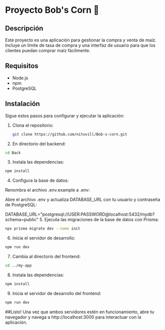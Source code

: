 # Proyecto Bob's Corn 🌽

## Descripción

Este proyecto es una aplicación para gestionar la compra y venta de maíz. Incluye un límite de tasa de compra y una interfaz de usuario para que los clientes puedan comprar maíz fácilmente.

## Requisitos

- Node.js
- npm
- PostgreSQL

## Instalación

Sigue estos pasos para configurar y ejecutar la aplicación:

1. Clona el repositorio:
   ```bash
   git clone https://github.com/nitovill/Bob-s-corn.git
   ```
2. En directorio del backend:

  ```bash
  cd Back
   ```
3. Instala las dependencias:

  ```bash
  npm install
   ```
4. Configura la base de datos:

Renombra el archivo .env.example a .env:

Abre el archivo .env y actualiza DATABASE_URL con tu usuario y contraseña de PostgreSQL:

DATABASE_URL="postgresql://USER:PASSWORD@localhost:5432/mydb?schema=public"
5. Ejecuta las migraciones de la base de datos con Prisma:

  ```bash
  npx prisma migrate dev --name init
   ```

6. Inicia el servidor de desarrollo:

  ```bash
  npm run dev
   ```

7. Cambia al directorio del frontend:

  ```bash
  cd ../my-app
   ```
8. Instala las dependencias:

  ```bash
  npm install
   ```
9. Inicia el servidor de desarrollo del frontend:

  ```bash
  npm run dev
```
##Listo! Una vez que ambos servidores estén en funcionamiento, abre tu navegador y navega a http://localhost:3000 para interactuar con la aplicación.
